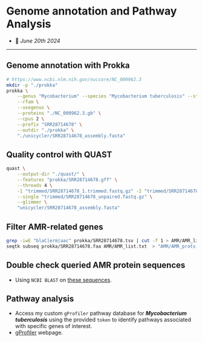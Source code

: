 # Genome annotation and Pathway Analysis

- :calendar: *June 20th 2024*

---

## Genome annotation with Prokka

```bash
# https://www.ncbi.nlm.nih.gov/nuccore/NC_000962.3
mkdir -p "./prokka"
prokka \
    --genus "Mycobacterium" --species "Mycobacterium tuberculosis" --strain "H37Rv" \
    --rfam \
    --usegenus \
    --proteins "./NC_000962.3.gb" \
    --cpus 2 \
    --prefix "SRR28714678" \
    --outdir "./prokka" \
    "./unicycler/SRR28714678_assembly.fasta"
```

## Quality control with QUAST

```bash
quast \
    --output-dir "./quast/" \
    --features "prokka/SRR28714678.gff" \
    --threads 4 \
    -1 "trimmed/SRR28714678_1.trimmed.fastq.gz" -2 "trimmed/SRR28714678_2.trimmed.fastq.gz" \
    --single "trimmed/SRR28714678_unpaired.fastq.gz" \
    --glimmer \
    "unicycler/SRR28714678_assembly.fasta"
```

## Filter AMR-related genes

```bash
grep -iwE "blaC|erm|aac" prokka/SRR28714678.tsv | cut -f 1 > AMR/AMR_list.txt
seqtk subseq prokka/SRR28714678.faa AMR/AMR_list.txt  > "AMR/AMR_prots.fa"
```

## Double check queried AMR protein sequences

- Using `NCBI BLAST` on [these sequences](./AMR/AMR_prots.fa).

## Pathway analysis

- Access my custom `gProfiler` pathway database for ***Mycobacterium tuberculosis*** using the provided `token` to identify pathways associated with specific genes of interest.
- [gProfiler](https://biit.cs.ut.ee/) webpage.
